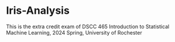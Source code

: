 # Iris-Analysis
This is the extra credit exam of DSCC 465 Introduction to Statistical Machine Learning, 2024 Spring, University of Rochester
